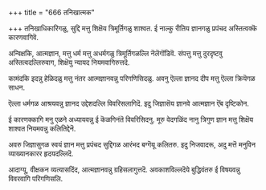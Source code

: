 +++
title = "666 तनिखात्मक"

+++
तनिखाधिकारिगळु, सुद्दि मत्तु शिक्षॆय त्रिमूर्तिगळु शाश्वत. ई नाल्कु रीतिय ज्ञानगळु प्रपंचद अस्तित्वक्कॆ कारणवागिवॆ.

अन्विक्षकि, आत्मज्ञान, मत्तु धर्म मत्तु अधर्मगळु त्रिमूर्तिगळल्लि नॆलॆगॊंडिवॆ. संपत्तु मत्तु दुरदृष्टवु अस्तित्वदल्लिरुवाग, शिक्षॆयु न्यायद नियमवागिरुत्तदॆ.

कामंदकि इदन्नु हेळिदळु मत्तु नंतर आत्मज्ञानवन्नु परिगणिसिदळु. अवनु ऎल्ला ज्ञानद दीप मत्तु ऎल्ला क्रियॆगळ साधन.

ऎल्ला धर्मगळ आश्रयवन्नु ज्ञानद उद्देशदल्लि विवरिसलागिदॆ. इदु जिज्ञासॆय ज्ञानवे आत्मज्ञान ऎंब दृष्टिकोन.

ई कारणक्कागि मनु एळने अध्यायवन्नु ई कॆळगिनंतॆ विवरिसिदनु. मूरु वेदगळिंद नानु त्रिगुण ज्ञान मत्तु शिक्षॆय शाश्वत नियमवन्नु कलितिद्देनॆ.

अवरु जिज्ञासुगळ स्वयं ज्ञान मत्तु प्रपंचद सुद्दिगळ आरंभद बग्गॆयू कलितरु. इदु निजवादरू, अदु मत्तॆ मनुविन व्याख्यानकारर हृदयदल्लिदॆ.

आदाग्यू, वीक्षकन व्यत्यासदिंद, आत्मज्ञानवन्नु ग्रहिसलागुत्तदॆ. अवकाशविल्लदॆये बुद्धिवंतरु ई विषयवन्नु विवरवागि परिगणिसलि.

